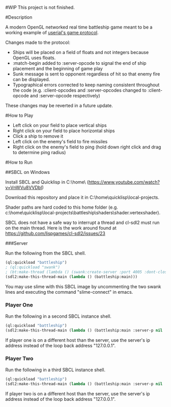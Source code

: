 #WIP
This project is not finished.

#Description

A modern OpenGL networked real time battleship game meant to be a working example of [userial's game protocol](https://github.com/nklein/userial#protocol).  

Changes made to the protocol:

- Ships will be placed on a field of floats and not integers because OpenGL uses floats.
- :match-begin added to :server-opcode to signal the end of ship placement and the beginning of game play 
- Sunk message is sent to opponent regardless of hit so that enemy fire can be displayed.
- Typographical errors corrected to keep naming consistent throughout the code (e.g. :client-opcodes and :server-opcodes changed to :client-opcode and :server-opcode respectively)

These changes may be reverted in a future update.

#How to Play

- Left click on your field to place vertical ships 
- Right click on your field to place horizontal ships
- Click a ship to remove it
- Left click on the enemy's field to fire missiles
- Right click on the enemy's field to ping (hold down right click and drag to determine ping radius)

#How to Run

##SBCL on Windows

Install SBCL and Quicklisp in C:\home\ (https://www.youtube.com/watch?v=VnWVu8VVDbI)

Download this repository and place it in C:\home\quicklisp\local-projects\.  

Shader paths are hard coded to this home folder (e.g. c:\home\quicklisp\local-projects\battleship\shaders\shader.vertexshader).

SBCL does not have a safe way to interrupt a thread and cl-sdl2 must run on the main thread. Here is the work around found at https://github.com/lispgames/cl-sdl2/issues/23

###Server

Run the following from the SBCL shell.

```lisp
(ql:quickload "battleship")
; (ql:quickload "swank")
; (bt:make-thread (lambda () (swank:create-server :port 4005 :dont-close t)))
(sdl2:make-this-thread-main (lambda () (battleship:main)))
```

You may use slime with this SBCL image by uncommenting the two swank lines and executing the command "slime-connect" in emacs.

### Player One 

Run the following in a second SBCL instance shell.

```lisp
(ql:quickload "battleship")
(sdl2:make-this-thread-main (lambda () (battleship:main :server-p nil :server-ip "127.0.0.1" :name "Ranma Saotome")))
```

If player one is on a different host than the server, use the server's ip address instead of the loop back address "127.0.0.1".

### Player Two

Run the following in a third SBCL instance shell.

```lisp
(ql:quickload "battleship")
(sdl2:make-this-thread-main (lambda () (battleship:main :server-p nil :server-ip "127.0.0.1" :name "Akane Tendo")))
```

If player two is on a different host than the server, use the server's ip address instead of the loop back address "127.0.0.1".
